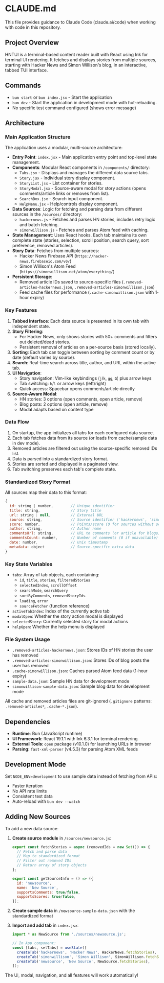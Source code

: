 # CLAUDE.md

This file provides guidance to Claude Code (claude.ai/code) when working with code in this repository.

## Project Overview

HNTUI is a terminal-based content reader built with React using Ink for terminal UI rendering. It fetches and displays stories from multiple sources, starting with Hacker News and Simon Willison's blog, in an interactive, tabbed TUI interface.

## Commands

- `bun start` or `bun index.jsx` - Start the application
- `bun dev` - Start the application in development mode with hot-reloading.
- No specific test command configured (shows error message)

## Architecture

### Main Application Structure

The application uses a modular, multi-source architecture:

- **Entry Point**: `index.jsx` - Main application entry point and top-level state management.
- **Components**: Modular React components in `/components/` directory:
  - `Tabs.jsx` - Displays and manages the different data source tabs.
  - `Story.jsx` - Individual story display component.
  - `StoryList.jsx` - List container for stories.
  - `StoryModal.jsx` - Source-aware modal for story actions (opens comments/article links or removes from list).
  - `SearchBox.jsx` - Search input component.
  - `HelpMenu.jsx` - Help/controls display component.
- **Data Sources**: Logic for fetching and parsing data from different sources in the `/sources/` directory:
  - `hackernews.js` - Fetches and parses HN stories, includes retry logic and batch fetching.
  - `simonwillison.js` - Fetches and parses Atom feed with caching.
- **State Management**: Uses React hooks. Each tab maintains its own complete state (stories, selection, scroll position, search query, sort preference, removed articles).
- **Story Data**: Fetches from multiple sources:
    - Hacker News Firebase API (`https://hacker-news.firebaseio.com/v0/`)
    - Simon Willison's Atom Feed (`https://simonwillison.net/atom/everything/`)
- **Persistent Storage**: 
  - Removed article IDs saved to source-specific files (`.removed-articles-hackernews.json`, `.removed-articles-simonwillison.json`)
  - Feed cache files for performance (`.cache-simonwillison.json` with 1-hour expiry)

### Key Features

1.  **Tabbed Interface**: Each data source is presented in its own tab with independent state.
2.  **Story Filtering**:
    - For Hacker News, only shows stories with 50+ comments and filters out deleted/dead stories.
    - Persistent removal of articles on a per-source basis (stored locally).
3.  **Sorting**: Each tab can toggle between sorting by comment count or by date (default varies by source).
4.  **Search**: Real-time search across title, author, and URL within the active tab.
5.  **UI Navigation**: 
    - Story navigation: Vim-like keybindings (`j`/`k`, `gg`, `G`) plus arrow keys
    - Tab switching: `h`/`l` or arrow keys (left/right)
    - Quick access: Spacebar opens comments/article directly
6.  **Source-Aware Modal**: 
    - HN stories: 3 options (open comments, open article, remove)
    - Blog posts: 2 options (open article, remove)
    - Modal adapts based on content type

### Data Flow

1.  On startup, the app initializes all tabs for each configured data source.
2.  Each tab fetches data from its source (or loads from cache/sample data in dev mode).
3.  Removed articles are filtered out using the source-specific removed IDs list.
4.  Data is parsed into a standardized story format.
5.  Stories are sorted and displayed in a paginated view.
6.  Tab switching preserves each tab's complete state.

### Standardized Story Format

All sources map their data to this format:
```javascript
{
  id: string | number,        // Unique identifier
  title: string,              // Story title
  url: string | null,         // External URL
  source: string,             // Source identifier ('hackernews', 'simonwillison')
  score: number,              // Points/score (0 for sources without scores)
  author: string,             // Author name
  commentsUrl: string,        // URL to comments (or article for blogs)
  commentsCount: number,      // Number of comments (0 if unavailable)
  date: number,               // Unix timestamp
  metadata: object            // Source-specific extra data
}
```

### Key State Variables

- `tabs`: Array of tab objects, each containing:
  - `id`, `title`, `stories`, `filteredStories`
  - `selectedIndex`, `scrollOffset`
  - `searchMode`, `searchQuery`
  - `sortByComments`, `removedStoryIds`
  - `loading`, `error`
  - `sourceFetcher` (function reference)
- `activeTabIndex`: Index of the currently active tab
- `modalOpen`: Whether the story action modal is displayed
- `selectedStory`: Currently selected story for modal actions
- `helpOpen`: Whether the help menu is displayed

### File System Usage

- `.removed-articles-hackernews.json`: Stores IDs of HN stories the user has removed
- `.removed-articles-simonwillison.json`: Stores IDs of blog posts the user has removed
- `.cache-simonwillison.json`: Caches parsed Atom feed data (1-hour expiry)
- `sample-data.json`: Sample HN data for development mode
- `simonwillison-sample-data.json`: Sample blog data for development mode

All cache and removed articles files are git-ignored (`.gitignore` patterns: `.removed-articles*`, `.cache-*.json`).

## Dependencies

- **Runtime**: Bun (JavaScript runtime)
- **UI Framework**: React 19.1.1 with Ink 6.3.1 for terminal rendering
- **External Tools**: `open` package (v10.1.0) for launching URLs in browser
- **Parsing**: `fast-xml-parser` (v4.5.3) for parsing Atom XML feeds

## Development Mode

Set `NODE_ENV=development` to use sample data instead of fetching from APIs:
- Faster iteration
- No API rate limits
- Consistent test data
- Auto-reload with `bun dev --watch`

## Adding New Sources

To add a new data source:

1. **Create source module** in `/sources/newsource.js`:
   ```javascript
   export const fetchStories = async (removedIds = new Set()) => {
     // Fetch and parse data
     // Map to standardized format
     // Filter out removed IDs
     // Return array of story objects
   };
   
   export const getSourceInfo = () => ({
     id: 'newsource',
     name: 'New Source',
     supportsComments: true/false,
     supportsScores: true/false,
   });
   ```

2. **Create sample data** in `/newsource-sample-data.json` with the standardized format

3. **Import and add tab** in `index.jsx`:
   ```javascript
   import * as NewSource from './sources/newsource.js';
   
   // In App component:
   const [tabs, setTabs] = useState([
     createTab('hackernews', 'Hacker News', HackerNews.fetchStories),
     createTab('simonwillison', 'Simon Willison', SimonWillison.fetchStories),
     createTab('newsource', 'New Source', NewSource.fetchStories),
   ]);
   ```

The UI, modal, navigation, and all features will work automatically!